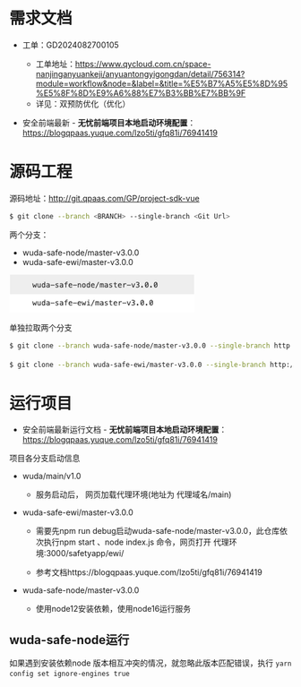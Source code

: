 

# 需求文档

* 工单：GD2024082700105
    * 工单地址：https://www.qycloud.com.cn/space-nanjinganyuankeji/anyuantongyigongdan/detail/756314?module=workflow&node=&label=&title=%E5%B7%A5%E5%8D%95%E5%8F%8D%E9%A6%88%E7%B3%BB%E7%BB%9F
    * 详见：双预防优化（优化）

* 安全前端最新 - **无忧前端项目本地启动环境配置**：https://blogqpaas.yuque.com/lzo5ti/gfq81i/76941419





# 源码工程

源码地址：http://git.qpaas.com/GP/project-sdk-vue

```sh
$ git clone --branch <BRANCH> --single-branch <Git Url>
```

两个分支：

* wuda-safe-node/master-v3.0.0
* wuda-safe-ewi/master-v3.0.0

![](images/001.png)

单独拉取两个分支

```sh
$ git clone --branch wuda-safe-node/master-v3.0.0 --single-branch http://git.qpaas.com/GP/project-sdk-vue wuda-node

$ git clone --branch wuda-safe-ewi/master-v3.0.0 --single-branch http://git.qpaas.com/GP/project-sdk-vue wuda-ewi
```



# 运行项目

* 安全前端最新运行文档 - **无忧前端项目本地启动环境配置**：https://blogqpaas.yuque.com/lzo5ti/gfq81i/76941419



项目各分支启动信息

* wuda/main/v1.0

    * 服务启动后， 网页加载代理环境(地址为 代理域名/main)

* wuda-safe-ewi/master-v3.0.0

    * 需要先npm run debug启动wuda-safe-node/master-v3.0.0，此仓库依次执行npm start 、node index.js 命令，网页打开 代理环境:3000/safetyapp/ewi/

    * 参考文档https://blogqpaas.yuque.com/lzo5ti/gfq81i/76941419

* wuda-safe-node/master-v3.0.0

    * 使用node12安装依赖，使用node16运行服务



## wuda-safe-node运行

如果遇到安装依赖node 版本相互冲突的情况，就忽略此版本匹配错误，执行  `yarn config set ignore-engines true`



